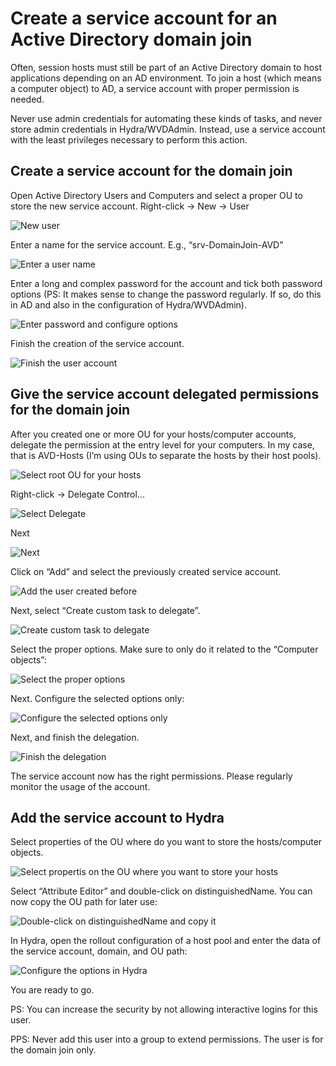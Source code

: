 # Create a service account for an Active Directory domain join
Often, session hosts must still be part of an Active Directory domain to host applications depending on an AD environment. To join a host (which means a computer object) to AD, a service account with proper permission is needed.

Never use admin credentials for automating these kinds of tasks, and never store admin credentials in Hydra/WVDAdmin. Instead, use a service account with the least privileges necessary to perform this action.

## Create a service account for the domain join
Open Active Directory Users and Computers and select a proper OU to store the new service account. Right-click -> New -> User

![New user](./media/Hydra-DelegateDomainJoin-01.png)
 
Enter a name for the service account. E.g., “srv-DomainJoin-AVD”

![Enter a user name](./media/Hydra-DelegateDomainJoin-02.png)
 
Enter a long and complex password for the account and tick both password options (PS: It makes sense to change the password regularly. If so, do this in AD and also in the configuration of Hydra/WVDAdmin).

![Enter password and configure options](./media/Hydra-DelegateDomainJoin-03.png)
 
Finish the creation of the service account.

![Finish the user account](./media/Hydra-DelegateDomainJoin-04.png)

## Give the service account delegated permissions for the domain join
After you created one or more OU for your hosts/computer accounts, delegate the permission at the entry level for your computers. In my case, that is AVD-Hosts (I’m using OUs to separate the hosts by their host pools).

![Select root OU for your hosts](./media/Hydra-DelegateDomainJoin-05.png) 

Right-click -> Delegate Control...

![Select Delegate](./media/Hydra-DelegateDomainJoin-06.png)
 
Next
 
![Next](./media/Hydra-DelegateDomainJoin-07.png)

Click on “Add” and select the previously created service account.

![Add the user created before](./media/Hydra-DelegateDomainJoin-08.png)
 
Next, select “Create custom task to delegate”.

![Create custom task to delegate](./media/Hydra-DelegateDomainJoin-09.png)

Select the proper options. Make sure to only do it related to the “Computer objects”:

![Select the proper options](./media/Hydra-DelegateDomainJoin-10.png)

Next. Configure the selected options only:

![Configure the selected options only](./media/Hydra-DelegateDomainJoin-11.png)

Next, and finish the delegation.

![Finish the delegation](./media/Hydra-DelegateDomainJoin-12.png)

The service account now has the right permissions. Please regularly monitor the usage of the account.

## Add the service account to Hydra
Select properties of the OU where do you want to store the hosts/computer objects.

![Select propertis on the OU where you want to store your hosts](./media/Hydra-DelegateDomainJoin-13.png)
 
Select “Attribute Editor” and double-click on distinguishedName. You can now copy the OU path for later use:

![Double-click on distinguishedName and copy it](./media/Hydra-DelegateDomainJoin-14.png)

In Hydra, open the rollout configuration of a host pool and enter the data of the service account, domain, and OU path:

![Configure the options in Hydra](./media/Hydra-DelegateDomainJoin-15.png)

You are ready to go.

PS: You can increase the security by not allowing interactive logins for this user.

PPS: Never add this user into a group to extend permissions. The user is for the domain join only.